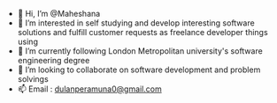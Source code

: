 - 👋 Hi, I’m @Maheshana
- 👀 I’m interested in self studying and develop interesting software solutions and fulfill customer requests as freelance developer things using
- 🌱 I’m currently following London Metropolitan university's software engineering degree
- 💞️ I’m looking to collaborate on software development and problem solvings
- 📫 Email : dulanperamuna0@gmail.com

<!---
Maheshana/Maheshana is a ✨ special ✨ repository because its `README.md` (this file) appears on your GitHub profile.
You can click the Preview link to take a look at your changes.
--->
